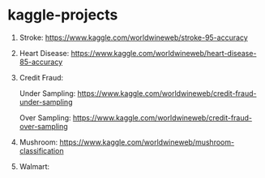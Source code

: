 # kaggle-projects

1. Stroke: https://www.kaggle.com/worldwineweb/stroke-95-accuracy
2. Heart Disease: https://www.kaggle.com/worldwineweb/heart-disease-85-accuracy
3. Credit Fraud: 

   Under Sampling: https://www.kaggle.com/worldwineweb/credit-fraud-under-sampling
   
   Over Sampling: https://www.kaggle.com/worldwineweb/credit-fraud-over-sampling
4. Mushroom: https://www.kaggle.com/worldwineweb/mushroom-classification
5. Walmart: 

